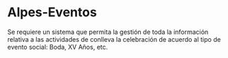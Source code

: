 # Alpes-Eventos
Se requiere un sistema que permita la gestión de toda la información relativa a las actividades de conlleva la celebración de acuerdo al tipo de evento social:  Boda, XV Años, etc.
